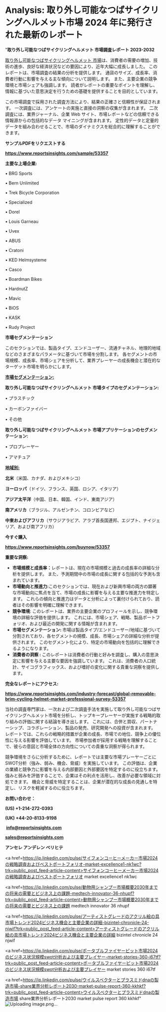 # Analysis: 取り外し可能なつばサイクリングヘルメット市場 2024 年に発行された最新のレポート

"<strong>取り外し可能なつばサイクリングヘルメット 市場調査レポート 2023-2032</strong>

<a href=https://www.reportsinsights.com/sample/53357>取り外し可能なつばサイクリングヘルメット 市場</a>は、消費者の需要の増加、技術の進歩、良好な経済状況などの要因により、近年大幅に成長しました。 このレポートは、市場調査の結果の分析を提供します。 通貨のサイズ、成長率、消費者行動に影響を与える主な傾向について説明します。 また、主要企業の競争環境と市場シェアも強調します。 読者がレポートの重要なポイントを理解し、情報に基づいた意思決定を行うための基礎を提供することを目的としています。

この市場調査で採用された調査方法により、結果の正確さと信頼性が保証されます。 一次調査には、アンケートの実施と直接の洞察の収集が含まれます。 二次調査には、業界ジャーナル、企業 Web サイト、市場レポートなどの信頼できる情報源からの包括的なデータ マイニングが含まれます。 定性的データと定量的データを組み合わせることで、市場のダイナミクスを総合的に理解することができます。

<strong><b>サンプルPDFをリクエストする</b></strong>

<a href=https://www.reportsinsights.com/sample/53357><strong><u>https://www.reportsinsights.com/sample/53357</u></strong></a>

<strong>主要な上場企業:</strong>

• BRG Sports

• Bern Unlimited

• Trek Bicycle Corporation

• Specialized

• Dorel

• Louis Garneau

• Uvex

• ABUS

• Cratoni

• KED Helmsysteme

• Casco

• Boardman Bikes

• HardnutZ

• Mavic

• BiOS

• KASK

• Rudy Project

<strong>市場セグメンテーション</strong>

このセクションでは、製品タイプ、エンドユーザー、流通チャネル、地理的地域などのさまざまなパラメータに基づいて市場を分割します。 各セグメントの市場規模、成長率、市場シェアを分析して、業界プレーヤーの成長機会と潜在的なターゲット市場を明らかにします。

<strong><u>市場セグメンテーション</u></strong><strong><u>:</u></strong>

<strong>取り外し可能なつばサイクリングヘルメット 市場タイプのセグメンテーション:</strong>

• プラスチック

• カーボンファイバー

• その他

<strong>取り外し可能なつばサイクリングヘルメット 市場アプリケーションのセグメンテーション:</strong>

• プロプレーヤー

• アマチュア

<strong><u>地域別</u></strong><strong><u>:</u></strong>

<strong>北米</strong>（米国、カナダ、およびメキシコ）

<strong>ヨーロッパ</strong>（ドイツ、フランス、英国、ロシア、イタリア）

<strong>アジア太平洋</strong>（中国、日本、韓国、インド、東南アジア）

<strong>南アメリカ</strong>（ブラジル、アルゼンチン、コロンビアなど）

<strong>中東およびアフリカ</strong>（サウジアラビア、アラブ首長国連邦、エジプト、ナイジェリア、および南アフリカ）

<strong>今すぐ購入</strong>

<a href=https://www.reportsinsights.com/buynow/53357><strong><u>https://www.reportsinsights.com/buynow/53357</u></strong></a>

<strong>重要な洞察:</strong>
<ul>
  <li><strong>市場規模と成長率：</strong>レポートは、現在の市場規模と過去の成長率の詳細な分析を提供します。 また、予測期間中の市場の成長に関する包括的な予測も含まれています。</li>
  <li><strong>市場動向と推進力:</strong>このセクションでは、現在および新興市場の両方の顕著な市場動向に焦点を当て、市場の成長に影響を与える主要な推進力を特定します。 これらの傾向と推進力はデータと分析によって裏付けられており、読者はその影響を明確に理解できます。</li>
  <li><strong>競争環境</strong>: このレポートは、業界の主要企業のプロフィールを示し、競争環境の詳細な評価を提供します。 これには、市場シェア、戦略、製品ポートフォリオ、および最近の開発に関する情報が含まれます。</li>
  <li><strong>市場セグメンテーション: </strong>市場は製品タイプ/エンドユーザー/地域に基づいて分割されており、各セグメントの規模、成長、市場シェアの詳細な分析が提供されます。 このセグメント化により、特定の市場動向を包括的に理解できるようになります。</li>
  <li><strong>消費者の洞察 : </strong>このレポートは消費者の行動と好みを調査し、購入の意思決定に影響を与える主要な要因を強調しています。 これは、消費者の人口統計、サイコグラフィックス、および嗜好の変化に関する貴重な洞察を提供します。</li>
</ul>
<strong>完全なレポートにアクセス:</strong>

<a href=https://www.reportsinsights.com/industry-forecast/global-removable-brim-cycling-helmet-market-professional-survey-53357><strong><u><b>https://www.reportsinsights.com/industry-forecast/global-removable-brim-cycling-helmet-market-professional-survey-53357</b></u></strong></a>

当社の調査専門家は、一次および二次調査手法を実施して取り外し可能なつばサイクリングヘルメット市場を分析し、トップキープレーヤーが実施する戦略的取り組みの評価に関する結論を導き出します。 これには、合併と買収、パートナーシップ、コラボレーション、製品の発売、研究開発への投資が含まれます。 レポートでは、これらの戦略的措置が企業の成長、市場での地位、競争上の優位性に与える影響を評価しています。 市場参加者が採用する戦略を理解することで、彼らの意図と市場全体の方向性についての貴重な洞察が得られます。

競争環境をさらに分析するために、レポートでは主要な市場プレーヤーごとにSWOT分析（強み、弱み、機会、脅威）を実施しています。 この評価は、企業の業績と競争力に影響を与える内部要因と外部要因を特定するのに役立ちます。 強みと弱みを評価することで、企業はその利点を活用し、改善が必要な領域に対処できます。 機会と脅威を特定することは、企業が潜在的な成長の見通しを特定し、リスクを軽減するのに役立ちます。

<strong>お問い合わせ：</strong>

<strong>(US) +1-214-272-0393</strong>

<strong>(UK) +44-20-8133-9198</strong>

<strong> </strong><a href=info@reportsinsights.com><strong><u>info@reportsinsights.com</u></strong></a>

<a href=sales@reportsinsights.com><strong><u>sales@reportsinsights.com</u></strong></a>

<strong>アンセレ アンデレン ベリヒテ</strong>

<a href=https://jp.linkedin.com/pulse/サイフォンコーヒーメーカー市場2024の戦略調査およびベストポートフォリオ-market-excellence1-nk1wc?trk=public_post_feed-article-content>サイフォンコーヒーメーカー市場2024の戦略調査およびベストポートフォリオ market excellence1 nk1wc</a>

<a href=https://jp.linkedin.com/pulse/動物用シャンプー市場概要2030年までの将来の需要とビジネス上の課題-medtech-innovator-36-nhupf?trk=public_post_feed-article-content>動物用シャンプー市場概要2030年までの将来の需要とビジネス上の課題 medtech innovator 36 nhupf</a>

<a href=https://jp.linkedin.com/pulse/アーティストグレードのアクリル絵の具市場トレンド2024ビジネス機会と主要企業の詳細-bizintel-chronicle-24-njwif?trk=public_post_feed-article-content>アーティストグレードのアクリル絵の具市場トレンド2024ビジネス機会と主要企業の詳細 bizintel chronicle 24 njwif</a>

<a href=https://jp.linkedin.com/pulse/ポータブルファイヤーピット市場2024のビジネス状況規模swot分析および主要プレイヤー-market-stories-360-i67tf?trk=public_post_feed-article-content>ポータブルファイヤーピット市場2024のビジネス状況規模swot分析および主要プレイヤー market stories 360 i67tf</a>

<a href=https://jp.linkedin.com/pulse/ウイルスベクターとプラスミドdnaの製造市場-share業界分析レポート2030-market-pulse-report-360-kkhkf?trk=public_post_feed-article-content>ウイルスベクターとプラスミドdnaの製造市場 share業界分析レポート2030 market pulse report 360 kkhkf</a>"
![Uploading image.png…]()
